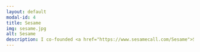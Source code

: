 ```yaml
---
layout: default
modal-id: 4
title: Sesame
img: sesame.jpg
alt: Sesame
description: I co-founded <a href="https://www.sesamecall.com/Sesame">Sesame</a> during the COVID-19 pandemic to combat lonliness. I developed a video calling desktop application that allowed friends to call each other spontaneously and recreated the experience of living in the same dorm together. 
---
```

